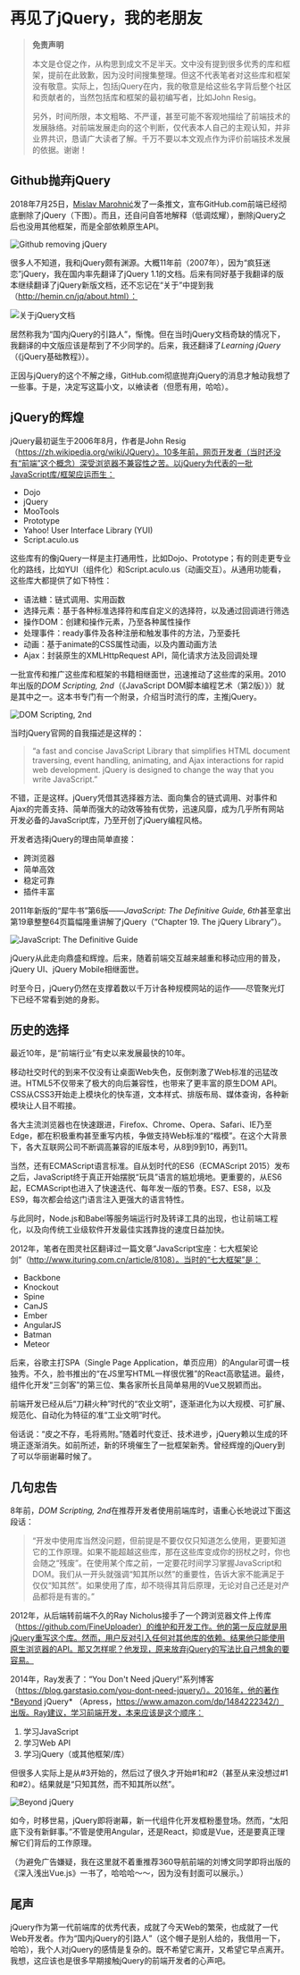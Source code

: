 # 再见了jQuery，我的老朋友

> **免责声明**
>
> 本文是仓促之作，从构思到成文不足半天。文中没有提到很多优秀的库和框架，提前在此致歉，因为没时间搜集整理。但这不代表笔者对这些库和框架没有敬意。实际上，包括jQuery在内，我的敬意是给这些名字背后整个社区和贡献者的，当然包括库和框架的最初编写者，比如John Resig。
>
> 另外，时间所限，本文粗略、不严谨，甚至可能不客观地描绘了前端技术的发展脉络。对前端发展走向的这个判断，仅代表本人自己的主观认知，并非业界共识，恳请广大读者了解。千万不要以本文观点作为评价前端技术发展的依据。谢谢！

## Github抛弃jQuery

2018年7月25日，[Mislav Marohnić](https://twitter.com/mislav)发了一条推文，宣布GitHub.com前端已经彻底删除了jQuery（下图）。而且，还自问自答地解释（低调炫耀），删除jQuery之后也没用其他框架，而是全部依赖原生API。

![Github removing jQuery](https://p0.ssl.qhimg.com/t010de7c2fee04c90da.jpg)

很多人不知道，我和jQuery颇有渊源。大概11年前（2007年），因为“疯狂迷恋”jQuery，我在国内率先翻译了jQuery 1.1的文档。后来有同好基于我翻译的版本继续翻译了jQuery新版文档，还不忘记在“关于”中提到我（http://hemin.cn/jq/about.html）：

![关于jQuery文档](https://p1.ssl.qhimg.com/t01f8ac0f3b3beb2e96.jpg)

居然称我为“国内jQuery的引路人”，惭愧。但在当时jQuery文档奇缺的情况下，我翻译的中文版应该是帮到了不少同学的。后来，我还翻译了*Learning jQuery*（《jQuery基础教程》）。

正因与jQuery的这个不解之缘，GitHub.com彻底抛弃jQuery的消息才触动我想了一些事。于是，决定写这篇小文，以飨读者（但愿有用，哈哈）。

## jQuery的辉煌

jQuery最初诞生于2006年8月，作者是John Resig（https://zh.wikipedia.org/wiki/JQuery）。10多年前，网页开发者（当时还没有“前端”这个概念）深受浏览器不兼容性之苦。以jQuery为代表的一批JavaScript库/框架应运而生：

- Dojo
- jQuery
- MooTools
- Prototype
- Yahoo! User Interface Library (YUI)
- Script.aculo.us

这些库有的像jQuery一样是主打通用性，比如Dojo、Prototype；有的则走更专业化的路线，比如YUI（组件化）和Script.aculo.us（动画交互）。从通用功能看，这些库大都提供了如下特性：

- 语法糖：链式调用、实用函数
- 选择元素：基于各种标准选择符和库自定义的选择符，以及通过回调进行筛选
- 操作DOM：创建和操作元素，乃至各种属性操作
- 处理事件：ready事件及各种注册和触发事件的方法，乃至委托
- 动画：基于animate的CSS属性动画，以及内置动画方法
- Ajax：封装原生的XMLHttpRequest API，简化请求方法及回调处理

一批宣传和推广这些库和框架的书籍相继面世，迅速推动了这些库的采用。2010年出版的*DOM Scripting, 2nd*（《JavaScript DOM脚本编程艺术（第2版）》）就是其中之一。这本书专门有一个附录，介绍当时流行的库，主推jQuery。

![DOM Scripting, 2nd](https://p2.ssl.qhimg.com/t011e5872354678517b.jpg)

当时jQuery官网的自我描述是这样的：

> “a fast and concise JavaScript Library that simplifies HTML document traversing, event handling, animating, and Ajax interactions for rapid web development. jQuery is designed to change the way that you write JavaScript.”

不错，正是这样。jQuery凭借其选择器方法、面向集合的链式调用、对事件和Ajax的完善支持、简单而强大的动效等独有优势，迅速风靡，成为几乎所有网站开发必备的JavaScript库，乃至开创了jQuery编程风格。

开发者选择jQuery的理由简单直接：

- 跨浏览器
- 简单高效
- 稳定可靠
- 插件丰富

2011年新版的“犀牛书”第6版——*JavaScript: The Definitive Guide, 6th*甚至拿出第19章整整64页篇幅隆重讲解了jQuery（“Chapter 19. The jQuery Library”）。

![JavaScript: The Definitive Guide](https://p4.ssl.qhimg.com/t01c64e0a1d2f2d7155.jpg)

jQuery从此走向鼎盛和辉煌。后来，随着前端交互越来越重和移动应用的普及，jQuery UI、jQuery Mobile相继面世。

时至今日，jQuery仍然在支撑着数以千万计各种规模网站的运作——尽管聚光灯下已经不常看到她的身影。

## 历史的选择

最近10年，是“前端行业”有史以来发展最快的10年。

移动社交时代的到来不仅没有让桌面Web失色，反倒刺激了Web标准的迅猛改进。HTML5不仅带来了极大的向后兼容性，也带来了更丰富的原生DOM API。CSS从CSS3开始走上模块化的快车道，文本样式、排版布局、媒体查询，各种新模块让人目不暇接。

各大主流浏览器也在快速跟进，Firefox、Chrome、Opera、Safari、IE乃至Edge，都在积极重构甚至重写内核，争做支持Web标准的“楷模”。在这个大背景下，各大互联网公司不断调高兼容的IE版本号，从8到9到10，再到11。

当然，还有ECMAScript语言标准。自从划时代的ES6（ECMAScript 2015）发布之后，JavaScript终于真正开始摆脱“玩具”语言的尴尬境地。更重要的，从ES6起，ECMAScript也进入了快速迭代、每年发一版的节奏。ES7、ES8，以及ES9，每次都会给这门语言注入更强大的语言特性。

与此同时，Node.js和Babel等服务端运行时及转译工具的出现，也让前端工程化，以及向传统工业级软件开发最佳实践靠拢的速度日益加快。

2012年，笔者在图灵社区翻译过一篇文章“JavaScript宝座：七大框架论剑”（http://www.ituring.com.cn/article/8108）。当时的“七大框架”是：

- Backbone
- Knockout
- Spine
- CanJS
- Ember
- AngularJS
- Batman
- Meteor

后来，谷歌主打SPA（Single Page Application，单页应用）的Angular可谓一枝独秀。不久，脸书推出的“在JS里写HTML一样很优雅”的React高歌猛进。最终，组件化开发“三剑客”的第三位、集各家所长且简单易用的Vue又脱颖而出。

前端开发已经从后“刀耕火种”时代的“农业文明”，逐渐进化为以大规模、可扩展、规范化、自动化为特征的准“工业文明”时代。

俗话说：“皮之不存，毛将焉附。”随着时代变迁、技术进步，jQuery赖以生成的环境正逐渐消失。如前所述，新的环境催生了一批框架新秀。曾经辉煌的jQuery到了可以华丽谢幕时候了。

## 几句忠告

8年前，*DOM Scripting, 2nd*在推荐开发者使用前端库时，语重心长地说过下面这段话：

> “开发中使用库当然没问题，但前提是不要仅仅只知道怎么使用，更要知道它的工作原理。如果不能超越这些库，那在这些库变成你的拐杖之时，你也会随之“残废”。在使用某个库之前，一定要花时间学习掌握JavaScript和DOM。我们从一开头就强调“知其所以然”的重要性，告诉大家不能满足于仅仅“知其然”。如果使用了库，却不晓得其背后原理，无论对自己还是对产品都将是有害的。”

2012年，从后端转前端不久的Ray Nicholus接手了一个跨浏览器文件上传库（https://github.com/FineUploader）的维护和开发工作。他的第一反应就是用jQuery重写这个库。然而，用户反对引入任何对其他库的依赖。结果他只能使用原生浏览器的API。那又怎样呢？他发现，原来放弃jQuery的写法比自己想象的要容易。

2014年，Ray发表了：“You Don't Need jQuery!”系列博客（https://blog.garstasio.com/you-dont-need-jquery/）。2016年，他的著作*Beyond jQuery* （Apress，https://www.amazon.com/dp/1484222342/）出版。Ray建议，学习前端开发，本来应该是这个顺序：

1. 学习JavaScript
2. 学习Web API
3. 学习jQuery（或其他框架/库）

但很多人实际上是从#3开始的，然后过了很久才开始#1和#2（甚至从来没想过#1和#2）。结果就是“只知其然，而不知其所以然”。

![Beyond jQuery](https://p0.ssl.qhimg.com/t01f0c2ee70b704c8d4.jpg)

如今，时移世易，jQuery即将谢幕，新一代组件化开发框粉墨登场。然而，“太阳底下没有新鲜事。”不管是使用Angular，还是React，抑或是Vue，还是要真正理解它们背后的工作原理。

（为避免广告嫌疑，我在这里就不着重推荐360导航前端的刘博文同学即将出版的《深入浅出Vue.js》一书了，哈哈哈～～，因为没有封面可以展示。）

## 尾声

jQuery作为第一代前端库的优秀代表，成就了今天Web的繁荣，也成就了一代Web开发者。作为“国内jQuery的引路人”（这个帽子是别人给的，我借用一下，哈哈），我个人对jQuery的感情是复杂的。既不希望它离开，又希望它早点离开。我想，这应该也是很多早期接触jQuery的前端开发者的心声吧。
